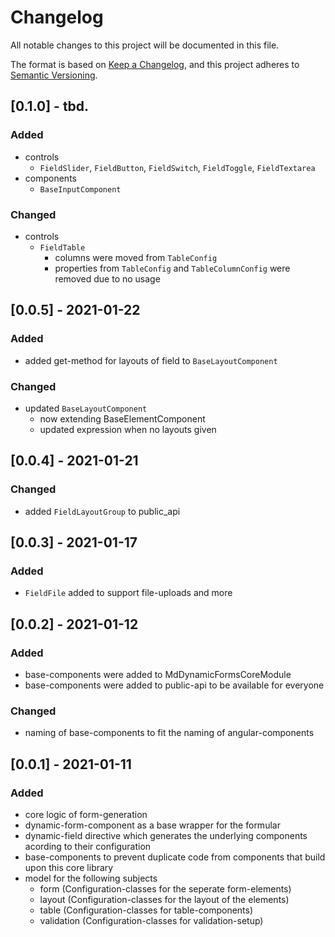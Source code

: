 # Changelog
All notable changes to this project will be documented in this file.

The format is based on [Keep a Changelog](https://keepachangelog.com/en/1.0.0/),
and this project adheres to [Semantic Versioning](https://semver.org/spec/v2.0.0.html).

## [0.1.0] - tbd.
### Added
* controls 
  * `FieldSlider`, `FieldButton`, `FieldSwitch`, `FieldToggle`, `FieldTextarea`
* components
  * `BaseInputComponent`

### Changed
* controls
  * `FieldTable`
    * columns were moved from `TableConfig`
    * properties from `TableConfig` and `TableColumnConfig` were removed due to no usage

## [0.0.5] - 2021-01-22
### Added
* added get-method for layouts of field to `BaseLayoutComponent`

### Changed
* updated `BaseLayoutComponent`
  * now extending BaseElementComponent
  * updated expression when no layouts given

## [0.0.4] - 2021-01-21
### Changed
* added `FieldLayoutGroup` to public_api

## [0.0.3] - 2021-01-17
### Added
* `FieldFile` added to support file-uploads and more

## [0.0.2] - 2021-01-12
### Added
* base-components were added to MdDynamicFormsCoreModule
* base-components were added to public-api to be available for everyone

### Changed
* naming of base-components to fit the naming of angular-components

## [0.0.1] - 2021-01-11
### Added
* core logic of form-generation
* dynamic-form-component as a base wrapper for the formular
* dynamic-field directive which generates the underlying components acording to their configuration
* base-components to prevent duplicate code from components that build upon this core library
* model for the following subjects
  * form (Configuration-classes for the seperate form-elements)
  * layout (Configuration-classes for the layout of the elements)
  * table (Configuration-classes for table-components)
  * validation (Configuration-classes for validation-setup)

